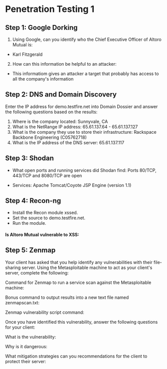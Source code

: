 # Penetration Testing 1

## Step 1: Google Dorking
1. Using Google, can you identify who the Chief Executive Officer of Altoro Mutual is:
* Karl Fitzgerald
2. How can this information be helpful to an attacker:
* This informatiom gives an attacker a target that probably has access to all the company's information
## Step 2: DNS and Domain Discovery
Enter the IP address for demo.testfire.net into Domain Dossier and answer the following questions based on the results:
1. Where is the company located: Sunnyvale, CA
2. What is the NetRange IP address: 65.61.137.64 - 65.61.137.127
3. What is the company they use to store their infrastructure: Rackspace Backbone Engineering (C05762718)
4. What is the IP address of the DNS server: 65.61.137.117
## Step 3: Shodan
- What open ports and running services did Shodan find: Ports 80/TCP, 443/TCP and 8080/TCP are open
* Services: Apache Tomcat/Coyote JSP Engine (version 1.1)
## Step 4: Recon-ng
- Install the Recon module xssed.
- Set the source to demo.testfire.net.
- Run the module.
#### Is Altoro Mutual vulnerable to XSS:

## Step 5: Zenmap
Your client has asked that you help identify any vulnerabilities with their file-sharing server. Using the Metasploitable machine to act as your client's server, complete the following:

Command for Zenmap to run a service scan against the Metasploitable machine:

Bonus command to output results into a new text file named zenmapscan.txt:

Zenmap vulnerability script command:

Once you have identified this vulnerability, answer the following questions for your client:

What is the vulnerability:

Why is it dangerous:

What mitigation strategies can you recommendations for the client to protect their server:
